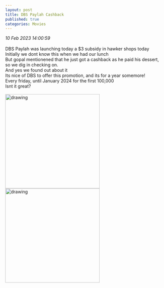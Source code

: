 ```yaml
---
layout: post
title: DBS Paylah Cashback
published: true
categories: Movies
---
```

_10 Feb 2023 14:00:59_
<br>
<br>
DBS Paylah was launching today a $3 subsidy in hawker shops today
<br>
Initially we dont know this when we had our lunch
<br>
But gopal mentionened that he just got a cashback as he paid his dessert,
<br>
so we dig in checking on.
<br>
And yes we found out about it
<br>
Its nice of DBS to offer this promotion, and its for a year somemore!
<br>
Every friday, until January 2024 for the first 100,000
<br>
Isnt it great?
<br>
<br>
<img src="https://drive.google.com/uc?export=view&id=i1htr6gM75YUwb8UnX0xH1AuVd8pHtU591" alt="drawing" width="300"/>
<img src="https://drive.google.com/uc?export=view&id=1W0VZ5XLivy2ADxX5jfZ4rqcM1lyGXT-K" alt="drawing" width="300"/>
